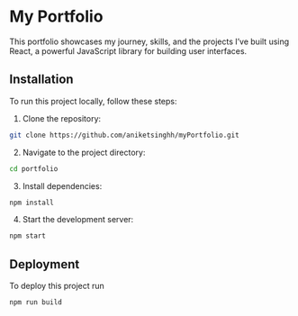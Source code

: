 
# My Portfolio

This portfolio showcases my journey, skills, and the projects I’ve built using React, a powerful JavaScript library for building user interfaces.


## Installation
To run this project locally, follow these steps:
1. Clone the repository:
```bash
git clone https://github.com/aniketsinghh/myPortfolio.git
```

2. Navigate to the project directory:
```bash
cd portfolio
```

3. Install dependencies:
```bash
npm install
```

4. Start the development server:
```bash
npm start
```
## Deployment

To deploy this project run

```bash
npm run build
```



